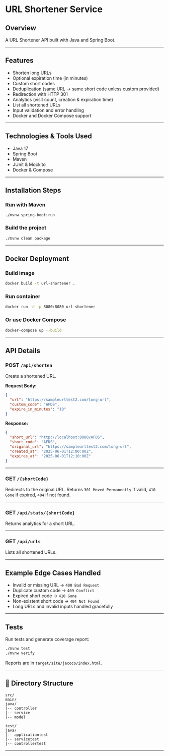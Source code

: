 # URL Shortener Service

## Overview

A URL Shortener API built with Java and Spring Boot.

---

## Features

- Shorten long URLs
- Optional expiration time (in minutes)
- Custom short codes
- Deduplication (same URL → same short code unless custom provided)
- Redirection with HTTP 301
- Analytics (visit count, creation & expiration time)
- List all shortened URLs
- Input validation and error handling
- Docker and Docker Compose support

---

## Technologies & Tools Used

- Java 17
- Spring Boot
- Maven
- JUnit & Mockito
- Docker & Compose

---

## Installation Steps

### Run with Maven

```
./mvnw spring-boot:run
```

### Build the project

```bash
./mvnw clean package
```

---

## Docker Deployment

### Build image

```bash
docker build -t url-shortener .
```

### Run container

```bash
docker run -d -p 8080:8080 url-shortener
```

### Or use Docker Compose

```bash
docker-compose up --build
```

---

## API Details

### POST `/api/shorten`

Create a shortened URL.

**Request Body:**

```json
{
  "url": "https://sampleurltest2.com/long-url",
  "custom_code": "AFDS",
  "expire_in_minutes": "10"
}
```

**Response:**

```json
{
  "short_url": "http://localhost:8080/AFDS",
  "short_code": "AFDS",
  "original_url": "https://sampleurltest2.com/long-url",
  "created_at": "2025-06-01T12:00:00Z",
  "expires_at": "2025-06-01T12:10:00Z"
}
```

---

### GET `/{shortCode}`

Redirects to the original URL. Returns `301 Moved Permanently` if valid, `410 Gone` if expired, `404` if not found.

---

### GET `/api/stats/{shortCode}`

Returns analytics for a short URL.

---

### GET `/api/urls`

Lists all shortened URLs.

---

## Example Edge Cases Handled

- Invalid or missing URL → `400 Bad Request`
- Duplicate custom code → `409 Conflict`
- Expired short code → `410 Gone`
- Non-existent short code → `404 Not Found`
- Long URLs and invalid inputs handled gracefully

---

## Tests

Run tests and generate coverage report:

```bash
./mvnw test
./mvnw verify
```

Reports are in `target/site/jacoco/index.html`.

---

## 📁 Directory Structure

```
src/
main/
java/
|-- controller
|-- service
|-- model

test/
java/
|-- applicationtest
|-- servicetest
|-- controllertest
```

---

